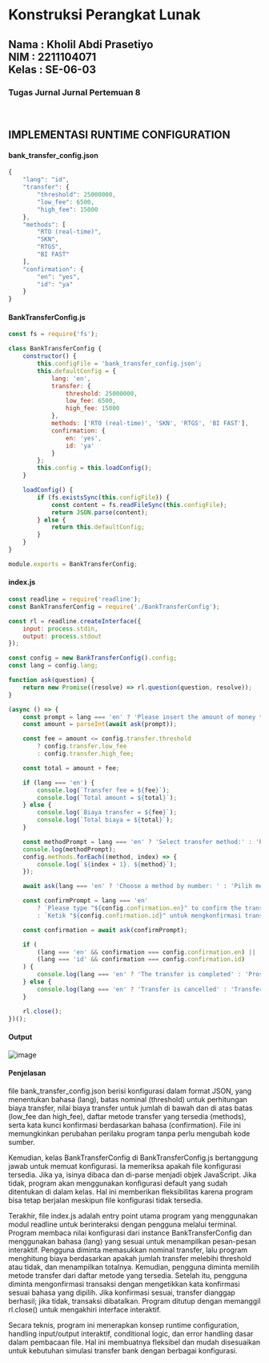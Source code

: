 <h1>Konstruksi Perangkat Lunak</h1>
<h2>Nama : Kholil Abdi Prasetiyo<br>NIM : 2211104071<br>Kelas : SE-06-03</h2>
<h3>Tugas Jurnal Jurnal Pertemuan 8</h3>

<br>

## IMPLEMENTASI RUNTIME CONFIGURATION
#### bank_transfer_config.json 
```js
{
    "lang": "id",
    "transfer": {
        "threshold": 25000000,
        "low_fee": 6500,
        "high_fee": 15000
    },
    "methods": [
        "RTO (real-time)",
        "SKN",
        "RTGS",
        "BI FAST"
    ],
    "confirmation": {
        "en": "yes",
        "id": "ya"
    }
}
```

#### BankTransferConfig.js
```js
const fs = require('fs');

class BankTransferConfig {
    constructor() {
        this.configFile = 'bank_transfer_config.json';
        this.defaultConfig = {
            lang: 'en',
            transfer: {
                threshold: 25000000,
                low_fee: 6500,
                high_fee: 15000
            },
            methods: ['RTO (real-time)', 'SKN', 'RTGS', 'BI FAST'],
            confirmation: {
                en: 'yes',
                id: 'ya'
            }
        };
        this.config = this.loadConfig();
    }

    loadConfig() {
        if (fs.existsSync(this.configFile)) {
            const content = fs.readFileSync(this.configFile);
            return JSON.parse(content);
        } else {
            return this.defaultConfig;
        }
    }
}

module.exports = BankTransferConfig;
```

#### index.js
```js
const readline = require('readline');
const BankTransferConfig = require('./BankTransferConfig');

const rl = readline.createInterface({
    input: process.stdin,
    output: process.stdout
});

const config = new BankTransferConfig().config;
const lang = config.lang;

function ask(question) {
    return new Promise((resolve) => rl.question(question, resolve));
}

(async () => {
    const prompt = lang === 'en' ? 'Please insert the amount of money to transfer: ' : 'Masukkan jumlah uang yang akan di-transfer: ';
    const amount = parseInt(await ask(prompt));

    const fee = amount <= config.transfer.threshold
        ? config.transfer.low_fee
        : config.transfer.high_fee;

    const total = amount + fee;

    if (lang === 'en') {
        console.log(`Transfer fee = ${fee}`);
        console.log(`Total amount = ${total}`);
    } else {
        console.log(`Biaya transfer = ${fee}`);
        console.log(`Total biaya = ${total}`);
    }

    const methodPrompt = lang === 'en' ? 'Select transfer method:' : 'Pilih metode transfer:';
    console.log(methodPrompt);
    config.methods.forEach((method, index) => {
        console.log(`${index + 1}. ${method}`);
    });

    await ask(lang === 'en' ? 'Choose a method by number: ' : 'Pilih metode dengan angka: ');

    const confirmPrompt = lang === 'en'
        ? `Please type "${config.confirmation.en}" to confirm the transaction: `
        : `Ketik "${config.confirmation.id}" untuk mengkonfirmasi transaksi: `;

    const confirmation = await ask(confirmPrompt);

    if (
        (lang === 'en' && confirmation === config.confirmation.en) ||
        (lang === 'id' && confirmation === config.confirmation.id)
    ) {
        console.log(lang === 'en' ? 'The transfer is completed' : 'Proses transfer berhasil');
    } else {
        console.log(lang === 'en' ? 'Transfer is cancelled' : 'Transfer dibatalkan');
    }

    rl.close();
})();
```

#### Output
![image](https://github.com/user-attachments/assets/4fa07b34-8675-4f6d-9106-9f6624bbc5da)

#### Penjelasan
 file bank_transfer_config.json berisi konfigurasi dalam format JSON, yang menentukan bahasa (lang), batas nominal (threshold) untuk perhitungan biaya transfer, nilai biaya transfer untuk jumlah di bawah dan di atas batas (low_fee dan high_fee), daftar metode transfer yang tersedia (methods), serta kata kunci konfirmasi berdasarkan bahasa (confirmation). File ini memungkinkan perubahan perilaku program tanpa perlu mengubah kode sumber.

Kemudian, kelas BankTransferConfig di BankTransferConfig.js bertanggung jawab untuk memuat konfigurasi. Ia memeriksa apakah file konfigurasi tersedia. Jika ya, isinya dibaca dan di-parse menjadi objek JavaScript. Jika tidak, program akan menggunakan konfigurasi default yang sudah ditentukan di dalam kelas. Hal ini memberikan fleksibilitas karena program bisa tetap berjalan meskipun file konfigurasi tidak tersedia.

Terakhir, file index.js adalah entry point utama program yang menggunakan modul readline untuk berinteraksi dengan pengguna melalui terminal. Program membaca nilai konfigurasi dari instance BankTransferConfig dan menggunakan bahasa (lang) yang sesuai untuk menampilkan pesan-pesan interaktif. Pengguna diminta memasukkan nominal transfer, lalu program menghitung biaya berdasarkan apakah jumlah transfer melebihi threshold atau tidak, dan menampilkan totalnya. Kemudian, pengguna diminta memilih metode transfer dari daftar metode yang tersedia. Setelah itu, pengguna diminta mengonfirmasi transaksi dengan mengetikkan kata konfirmasi sesuai bahasa yang dipilih. Jika konfirmasi sesuai, transfer dianggap berhasil; jika tidak, transaksi dibatalkan. Program ditutup dengan memanggil rl.close() untuk mengakhiri interface interaktif.

Secara teknis, program ini menerapkan konsep runtime configuration, handling input/output interaktif, conditional logic, dan error handling dasar dalam pembacaan file. Hal ini membuatnya fleksibel dan mudah disesuaikan untuk kebutuhan simulasi transfer bank dengan berbagai konfigurasi.